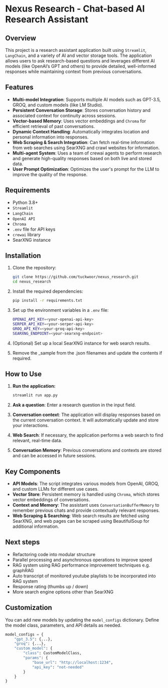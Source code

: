 # Nexus Research - Chat-based AI Research Assistant

## Overview

This project is a research assistant application built using `Streamlit`, `LangChain`, and a variety of AI and vector storage tools. The application allows users to ask research-based questions and leverages different AI models (like OpenAI’s GPT and others) to provide detailed, well-informed responses while maintaining context from previous conversations.

## Features

- **Multi-model Integration**: Supports multiple AI models such as GPT-3.5, GROQ, and custom models (like LM Studio).
- **Persistent Conversation Storage**: Stores conversation history and associated context for continuity across sessions.
- **Vector-based Memory**: Uses vector embeddings and `Chroma` for efficient retrieval of past conversations.
- **Dynamic Context Handling**: Automatically integrates location and personal information into responses.
- **Web Scraping & Search Integration**: Can fetch real-time information from web searches using SearXNG and crawl websites for information.
- **Multi-agent System**: Uses a team of crewai agents to perform research and generate high-quality responses based on both live and stored data.
- **User Prompt Optimization**: Optimizes the user's prompt for the LLM to improve the quality of the response.

## Requirements

- Python 3.8+
- `Streamlit`
- `LangChain`
- `OpenAI API`
- `Chroma`
- `.env` file for API keys
- `crewai` library
- SearXNG instance

## Installation

1. Clone the repository:
    ```bash
    git clone https://github.com/tuckwoor/nexus_research.git
    cd nexus_research
    ```

2. Install the required dependencies:
    ```bash
    pip install -r requirements.txt
    ```

3. Set up the environment variables in a `.env` file:
    ```bash
    OPENAI_API_KEY=<your-openai-api-key>
    SERPER_API_KEY=<your-serper-api-key>
    GROQ_API_KEY=<your-groq-api-key>
    SEARXNG_ENDPOINT=<your-searxng-endpoint>
    ```

4. (Optional) Set up a local SearXNG instance for web search results.

5. Remove the _sample from the .json filenames and update the contents if required.

## How to Use

1. **Run the application:**
    ```bash
    streamlit run app.py
    ```

2. **Ask a question**: Enter a research question in the input field.

3. **Conversation context**: The application will display responses based on the current conversation context. It will automatically update and store your interactions.

4. **Web Search**: If necessary, the application performs a web search to find relevant, real-time data.

5. **Conversation Memory**: Previous conversations and contexts are stored and can be accessed in future sessions.

## Key Components

- **API Models**: The script integrates various models from OpenAI, GROQ, and custom LLMs for different use cases.
- **Vector Store**: Persistent memory is handled using `Chroma`, which stores vector embeddings of conversations.
- **Context and Memory**: The assistant uses `ConversationBufferMemory` to remember previous chats and provide contextually relevant responses.
- **Web Scraping & Searching**: Web search results are fetched using SearXNG, and web pages can be scraped using BeautifulSoup for additional information.

## Next steps

- Refactoring code into modular structure
- Parallel processing and asynchronous operations to improve speed
- RAG system using RAG performance improvement techniques e.g. graphRAG
- Auto transcript of monitored youtube playlists to be incorporated into RAG system
- Response rating (thumbs up / down)
- More search engine options other than SearXNG

## Customization

You can add new models by updating the `model_configs` dictionary. Define the model class, parameters, and API details as needed.

```python
model_configs = {
    "gpt_3.5": {...},
    "groq": {...},
    "custom_model": {
        "class": CustomModelClass,
        "params": {
            "base_url": "http://localhost:1234",
            "api_key": "not-needed"
        }
    }
}
